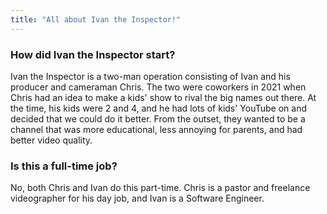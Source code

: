 ```yaml
---
title: "All about Ivan the Inspector!"
---
```


### How did Ivan the Inspector start?

Ivan the Inspector is a two-man operation consisting of Ivan 
and his producer and cameraman Chris. The two were coworkers 
in 2021 when Chris had an idea to make a kids' show to rival 
the big names out there. At the time, his kids were 2 
and 4, and he had lots of kids' YouTube on and decided that 
we could do it better. From the outset, they wanted to be 
a channel that was more educational, less annoying for 
parents, and had better video quality.

### Is this a full-time job?

No, both Chris and Ivan do this part-time. Chris is a pastor 
and freelance videographer for his day job, and Ivan is a Software Engineer.
